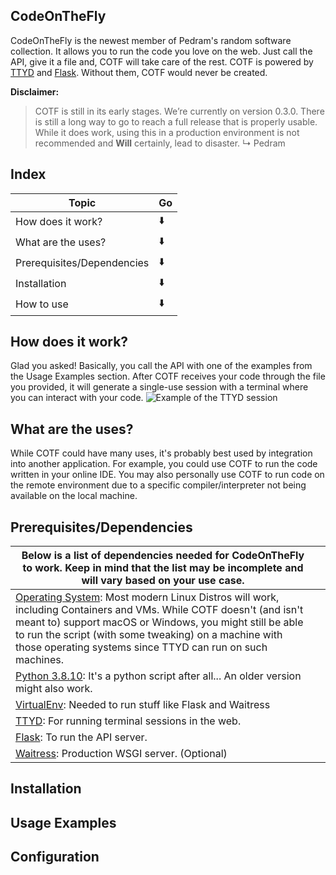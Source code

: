## CodeOnTheFly
CodeOnTheFly is the newest member of Pedram's random software collection. It allows you to run the code you love on the web. Just call the API, give it a file and, COTF will take care of the rest.
COTF is powered by [TTYD](https://github.com/tsl0922/ttyd) and [Flask](https://github.com/pallets/flask). Without them, COTF would never  be created.

**Disclaimer:** 

> COTF is still in its early stages. We’re currently on version 0.3.0. There is still a long way to go to reach a full release that is properly usable. While it does work, using this in a production environment is not recommended and **Will** certainly, lead to disaster.
> ↳ Pedram

## Index
| Topic | Go |
|--|--|
| How does it work? | ⬇️ |
| What are the uses? | ⬇️ |
| Prerequisites/Dependencies | ⬇️ |
| Installation | ⬇️ |
| How to use | ⬇️ |
## How does it work?
Glad you asked! Basically, you call the API with one of the examples from the Usage Examples section. After COTF receives your code through the file you provided, it will generate a single-use session with a terminal where you can interact with your code.
![Example of the TTYD session](https://img.itspedram.com/cotf_terminal_example.png)
## What are the uses?
While COTF could have many uses, it's probably best used by integration into another application. For example, you could use COTF to run the code written in your online IDE. You may also personally use COTF to run code on the remote environment due to a specific compiler/interpreter not being available on the local machine.
## Prerequisites/Dependencies
| Below is a list of dependencies needed for CodeOnTheFly to work. Keep in mind that the list may be incomplete and will vary based on your use case. | |
|--|--|
| [Operating System](https://distrowatch.com/dwres.php?resource=popularity): Most modern Linux Distros will work, including Containers and VMs. While COTF doesn't (and isn't meant to) support macOS or Windows, you might still be able to run the script (with some tweaking) on a machine with those operating systems since TTYD can run on such machines. |
| [Python 3.8.10](https://www.python.org/downloads/): It's a python script after all... An older version might also work. |
| [VirtualEnv](https://pypi.org/project/virtualenv/): Needed to run stuff like Flask and Waitress |
| [TTYD](https://github.com/tsl0922/ttyd): For running terminal sessions in the web.  | 
|  [Flask](https://github.com/pallets/flask): To run the API server. |
| [Waitress](https://pypi.org/project/waitress/):  Production WSGI server. (Optional)|
## Installation
## Usage Examples
## Configuration